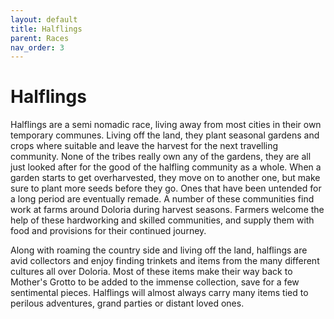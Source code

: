 ```yaml
---
layout: default
title: Halflings
parent: Races
nav_order: 3
---
```


# Halflings

Halflings are a semi nomadic race, living away from most cities in their own temporary communes. Living off the land, they plant seasonal gardens and crops where suitable and leave the harvest for the next travelling community. None of the tribes really own any of the gardens, they are all just looked after for the good of the halfling community as a whole. When a garden starts to get overharvested, they move on to another one, but make sure to plant more seeds before they go. Ones that have been untended for a long period are eventually remade. A number of these communities find work at farms around Doloria during harvest seasons. Farmers welcome the help of these hardworking and skilled communities, and supply them with food and provisions for their continued journey.

Along with roaming the country side and living off the land, halflings are avid collectors and enjoy finding trinkets and items from the many different cultures all over Doloria. Most of these items make their way back to Mother's Grotto to be added to the immense collection, save for a few sentimental pieces. Halflings will almost always carry many items tied to perilous adventures, grand parties or distant loved ones.